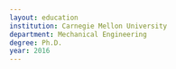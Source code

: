 ```yaml
---
layout: education
institution: Carnegie Mellon University
department: Mechanical Engineering
degree: Ph.D.
year: 2016
---
```

